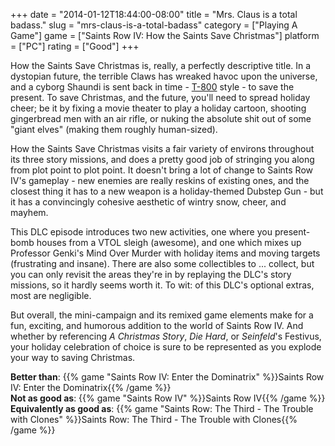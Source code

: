 +++
date = "2014-01-12T18:44:00-08:00"
title = "Mrs. Claus is a total badass."
slug = "mrs-claus-is-a-total-badass"
category = ["Playing A Game"]
game = ["Saints Row IV: How the Saints Save Christmas"]
platform = ["PC"]
rating = ["Good"]
+++

How the Saints Save Christmas is, really, a perfectly descriptive title.  In a dystopian future, the terrible Claws has wreaked havoc upon the universe, and a cyborg Shaundi is sent back in time - <a href="http://en.wikipedia.org/wiki/Terminator_2:_Judgment_Day">T-800</a> style - to save the present.  To save Christmas, and the future, you'll need to spread holiday cheer; be it by fixing a movie theater to play a holiday cartoon, shooting gingerbread men with an air rifle, or nuking the absolute shit out of some "giant elves" (making them roughly human-sized).

How the Saints Save Christmas visits a fair variety of environs throughout its three story missions, and does a pretty good job of stringing you along from plot point to plot point.  It doesn't bring a lot of change to Saints Row IV's gameplay - new enemies are really reskins of existing ones, and the closest thing it has to a new weapon is a holiday-themed Dubstep Gun - but it has a convincingly cohesive aesthetic of wintry snow, cheer, and mayhem.

This DLC episode introduces two new activities, one where you present-bomb houses from a VTOL sleigh (awesome), and one which mixes up Professor Genki's Mind Over Murder with holiday items and moving targets (frustrating and insane).  There are also some collectibles to ... collect, but you can only revisit the areas they're in by replaying the DLC's story missions, so it hardly seems worth it.  To wit: of this DLC's optional extras, most are negligible.

But overall, the mini-campaign and its remixed game elements make for a fun, exciting, and humorous addition to the world of Saints Row IV.  And whether by referencing <i>A Christmas Story</i>, <i>Die Hard</i>, or <i>Seinfeld</i>'s Festivus, your holiday celebration of choice is sure to be represented as you explode your way to saving Christmas.

<b>Better than</b>: {{% game "Saints Row IV: Enter the Dominatrix" %}}Saints Row IV: Enter the Dominatrix{{% /game %}}  
<b>Not as good as</b>: {{% game "Saints Row IV" %}}Saints Row IV{{% /game %}}  
<b>Equivalently as good as</b>: {{% game "Saints Row: The Third - The Trouble with Clones" %}}Saints Row: The Third - The Trouble with Clones{{% /game %}}
